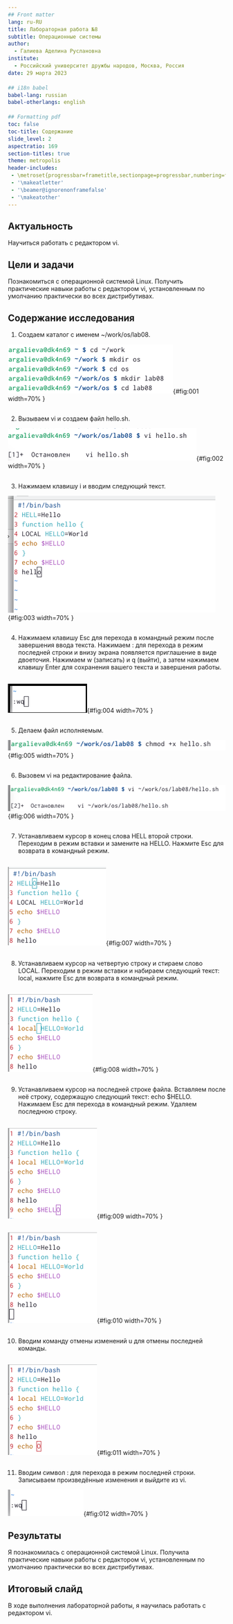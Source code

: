 ```yaml
---
## Front matter
lang: ru-RU
title: Лабораторная работа №8
subtitle: Операционные системы
author:
  - Галиева Аделина Руслановна
institute:
  - Российский университет дружбы народов, Москва, Россия
date: 29 марта 2023

## i18n babel
babel-lang: russian
babel-otherlangs: english

## Formatting pdf
toc: false
toc-title: Содержание
slide_level: 2
aspectratio: 169
section-titles: true
theme: metropolis
header-includes:
 - \metroset{progressbar=frametitle,sectionpage=progressbar,numbering=fraction}
 - '\makeatletter'
 - '\beamer@ignorenonframefalse'
 - '\makeatother'
---
```



## Актуальность


Научиться работать с редактором vi. 


## Цели и задачи


Познакомиться с операционной системой Linux. Получить практические навыки работы с редактором vi, установленным по умолчанию практически во всех дистрибутивах.


## Содержание исследования


1. Создаем каталог с именем ~/work/os/lab08. 


![Создаем каталог](image/1.png){#fig:001 width=70% }


##


2. Вызываем vi и создаем файл hello.sh.


![Создаем файл hello.sh](image/2.png){#fig:002 width=70% }


##


3. Нажимаем клавишу i и вводим следующий текст. 


![Вводим следующий текст](image/3.png){#fig:003 width=70% }


##


4. Нажимаем клавишу Esc для перехода в командный режим после завершения ввода текста. Нажимаем : для перехода в режим последней строки и внизу экрана появляется приглашение в виде двоеточия. Нажимаем w (записать) и q (выйти), а затем нажимаем клавишу Enter для сохранения вашего текста и завершения работы. 


##


![Завершение ввода текста](image/4.png){#fig:004 width=70% } 


##


5. Делаем файл исполняемым. 


![Исполняемый файл](image/5.png){#fig:005 width=70% } 


##


6. Вызовем vi на редактирование файла. 


![Редактируем файл](image/6.png){#fig:006 width=70% } 


##


7. Устанавливаем курсор в конец слова HELL второй строки. Переходим в режим вставки и замените на HELLO. Нажмите Esc для возврата в командный режим. 


##


![Замена слова HELL на HELLO](image/7.png){#fig:007 width=70% } 


## 


8. Устанавливаем курсор на четвертую строку и стираем слово LOCAL. Переходим в режим вставки и набираем следующий текст: local, нажмите Esc для возврата в командный режим. 


##


![Замена слова LOCAL на local](image/8.png){#fig:008 width=70% } 


##


9. Устанавливаем курсор на последней строке файла. Вставляем после неё строку, содержащую следующий текст: echo $HELLO. Нажимаем Esc для перехода в командный режим. Удаляем последнюю строку. 

##


![Добавляем строку echo $HELLO](image/9.png){#fig:009 width=70% } 


##


![Удаляем строку](image/10.png){#fig:010 width=70% } 


##


10. Вводим команду отмены изменений u для отмены последней команды. 


##


![Вводим команду для отмены изменений](image/11.png){#fig:011 width=70% } 


##


11. Вводим символ : для перехода в режим последней строки. Записываем произведённые изменения и выйдите из vi. 


![Выходим из vi](image/12.png){#fig:012 width=70% } 


## Результаты


Я познакомилась с операционной системой Linux. Получила практические навыки работы с редактором vi, установленным по умолчанию практически во всех дистрибутивах.


## Итоговый слайд


В ходе выполнения лабораторной работы, я научилась работать с редактором vi. 


